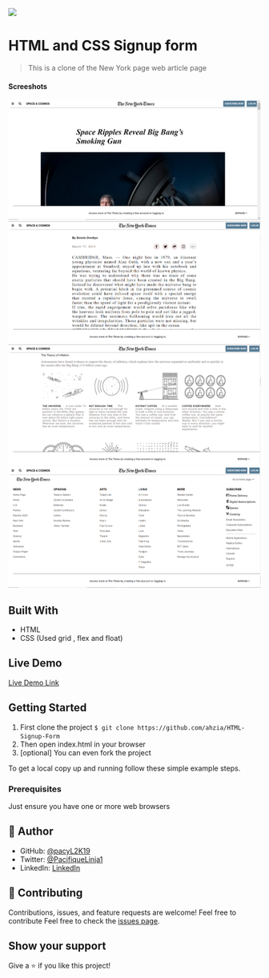 ![](https://img.shields.io/badge/Microverse-blueviolet)

# HTML and CSS Signup form

> This is a clone of the New York page web article page

<h4>Screeshots</h4>

![screenshot](img/backimage.PNG)
![screenshot](img/nyt2.PNG)
![screenshot](img/nyt3.PNG)
![screenshot](img/nytfoo.PNG)

## Built With

- HTML
- CSS (Used grid , flex and float)

## Live Demo

[Live Demo Link](https://pacyl2k19.github.io/NYTimes/)

## Getting Started

1. First clone the project 
  `$ git clone https://github.com/ahzia/HTML-Signup-Form`
2. Then open index.html in your browser
3. [optional] You can even fork the project 

To get a local copy up and running follow these simple example steps.

### Prerequisites

Just ensure you have one or more web browsers

## 👤 Author

- GitHub: [@pacyL2K19](https://github.com/pacyL2K19)
- Twitter: [@PacifiqueLinja1](https://twitter.com/PacifiqueLinja1)
- LinkedIn: [LinkedIn](https://www.linkedin.com/in/pacifique-linjanja-2a565517b/)

## 🤝 Contributing

Contributions, issues, and feature requests are welcome!
Feel free to contribute 
Feel free to check the [issues page](https://github.com/pacyL2K19/NYTimes/issues/2).

## Show your support

Give a ⭐️ if you like this project!
